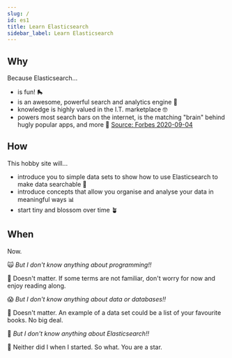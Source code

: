 ```yaml
---
slug: /
id: es1
title: Learn Elasticsearch
sidebar_label: Learn Elasticsearch
---
```


## Why

Because Elasticsearch...

- is fun! 🛼
- is an awesome, powerful search and analytics engine 🤖
- knowledge is highly valued in the I.T. marketplace 🤓
- powers most search bars on the internet, is the matching "brain" behind hugly popular apps, and more 🧠 [Source: Forbes 2020-09-04](https://www.forbes.com/sites/oliviergarret/2020/09/04/elastic-the-most-important-tech-company-you-havent-heard-of/)

## How

This hobby site will...

- introduce you to simple data sets to show how to use Elasticsearch to make data searchable 🔦
- introduce concepts that allow you organise and analyse your data in meaningful ways 📊
- start tiny and blossom over time 🪴

## When

Now.

🙀 _But I don't know anything about programming!!_

🌟 Doesn't matter. If some terms are not familiar, don't worry for now and enjoy reading along.

😱 _But I don't know anything about data or databases!!_

🌟 Doesn't matter. An example of a data set could be a list of your favourite books. No big deal.

🤯 _But I don't know anything about Elasticsearch!!_

🌟 Neither did I when I started. So what. You are a star.
